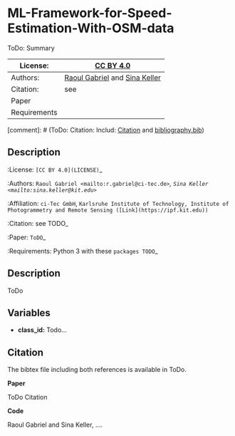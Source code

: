 # ML-Framework-for-Speed-Estimation-With-OSM-data
ToDo: Summary


| License:     | [CC BY 4.0](LICENSE)   |
|--------------|---|
| Authors:     |  [Raoul Gabriel](mailto:r.gabriel@ci-tec.de) and [Sina Keller](mailto:sina.keller@kit.edu)|
| Citation:    |  see  | 
| Paper        |   |
| Requirements |   |



[comment]: # (ToDo: Citation: Includ: [Citation](#citation) and [bibliography.bib](bibliography.bib))


Description
-----------



:License:
    `[CC BY 4.0](LICENSE)`_

:Authors:
    `Raoul Gabriel <mailto:r.gabriel@ci-tec.de>`_, `Sina Keller <mailto:sina.keller@kit.edu>`_

:Affiliation:
    `ci-Tec GmbH`, `Karlsruhe Institute of Technology, Institute of Photogrammetry and Remote Sensing ([Link](https://ipf.kit.edu))`

:Citation:
    see TODO_

:Paper:
    `ToDO`_

:Requirements:
    Python 3 with these `packages TODO`_



## Description

ToDo

## Variables

- **class_id:** Todo... 


## Citation

The bibtex file including both references is available in ToDo.

**Paper**

ToDo Citation



**Code**

Raoul Gabriel and Sina Keller, ....


